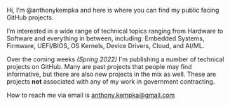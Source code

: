 Hi, I’m @anthonykempka and here is where you can find my public facing GitHub projects.

I’m interested in a wide range of technical topics ranging from Hardware to Software and everything in between, including: Embedded Systems, Firmware, UEFI/BIOS, OS Kernels, Device Drivers, Cloud, and AI/ML.

Over the coming weeks _(Spring 2022)_ I'm publishing a number of technical projects on GitHub. Many are past projects that people may find informative, but there are also new projects in the mix as well. These are projects **not** associated with any of my work in government contracting.

How to reach me via email is <anthony.kempka@gmail.com>

<!---
anthonykempka/anthonykempka is a ✨ special ✨ repository because its `README.md` (this file) appears on your GitHub profile.
You can click the Preview link to take a look at your changes.
--->
